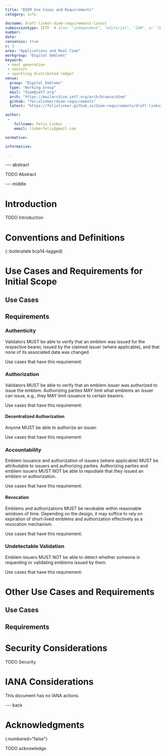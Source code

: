 ```yaml
---
title: "DIEM Use Cases and Requirements"
category: info

docname: draft-linker-diem-requirements-latest
submissiontype: IETF  # also: "independent", "editorial", "IAB", or "IRTF"
number:
date:
consensus: true
v: 3
area: "Applications and Real-Time"
workgroup: "Digital Emblems"
keyword:
 - next generation
 - unicorn
 - sparkling distributed ledger
venue:
  group: "Digital Emblems"
  type: "Working Group"
  mail: "diem@ietf.org"
  arch: "https://mailarchive.ietf.org/arch/browse/diem"
  github: "felixlinker/diem-requirements"
  latest: "https://felixlinker.github.io/diem-requirements/draft-linker-diem-requirements.html"

author:
 -
    fullname: Felix Linker
    email: linkerfelix@gmail.com

normative:

informative:

...
```


--- abstract

TODO Abstract


--- middle

# Introduction

TODO Introduction


# Conventions and Definitions

{::boilerplate bcp14-tagged}

# Use Cases and Requirements for Initial Scope

## Use Cases

## Requirements

### Authenticity

Validators MUST be able to verify that an emblem was issued for the respective bearer, issued by the claimed issuer (where applicable), and that none of its associated data was changed.

Use cases that have this requirement:

### Authorization

Validators MUST be able to verify that an emblem issuer was authorized to issue the emblem.
Authorizing parties MAY limit what emblems an issuer can issue, e.g., they MAY limit issuance to certain bearers.

Use cases that have this requirement:

#### Decentralized Authorization

Anyone MUST be able to authorize an issuer.

Use cases that have this requirement:

### Accountability

Emblem issuance and authorization of issuers (where applicable) MUST be attributable to issuers and authorizing parties.
Authorizing parties and emblem issuers MUST NOT be able to repudiate that they issued an emblem or authorization.

Use cases that have this requirement:

#### Revocation

Emblems and authorizations MUST be revokable within reasonable windows of time.
Depending on the design, it may suffice to rely on expiration of short-lived emblems and authorization effectively as a revocation mechanism.

Use cases that have this requirement:

### Undetectable Validation

Emblem issuers MUST NOT be able to detect whether someone is requesting or validating emblems issued by them.

Use cases that have this requirement:

# Other Use Cases and Requirements

## Use Cases

## Requirements

# Security Considerations

TODO Security


# IANA Considerations

This document has no IANA actions.


--- back

# Acknowledgments
{:numbered="false"}

TODO acknowledge.
